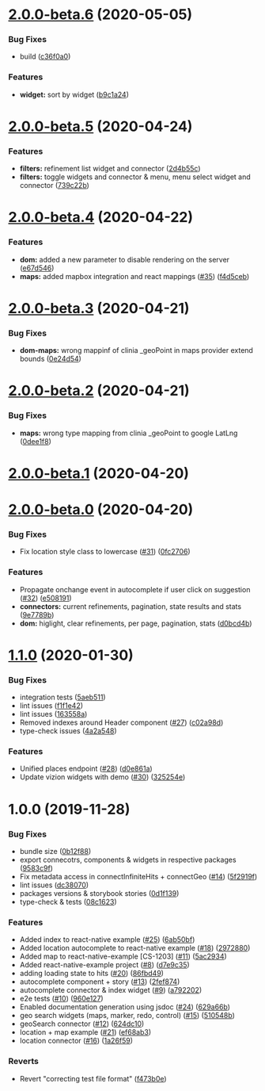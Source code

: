 # [2.0.0-beta.6](https://github.com/clinia/react-vision/compare/v2.0.0-beta.5...v2.0.0-beta.6) (2020-05-05)


### Bug Fixes

* build ([c36f0a0](https://github.com/clinia/react-vision/commit/c36f0a0d55ca728d78b232b79386bc0495f554d0))


### Features

* **widget:** sort by widget ([b9c1a24](https://github.com/clinia/react-vision/commit/b9c1a243f3f5b6b689c5f7e591cd9381e93cee57))



# [2.0.0-beta.5](https://github.com/clinia/react-vision/compare/v2.0.0-beta.4...v2.0.0-beta.5) (2020-04-24)


### Features

* **filters:** refinement list widget and connector ([2d4b55c](https://github.com/clinia/react-vision/commit/2d4b55cd8e1cb528537d91efa93f1e7097957e67))
* **filters:** toggle widgets and connector & menu, menu select widget and connector ([739c22b](https://github.com/clinia/react-vision/commit/739c22b9064337256989d5334a77c630e6e3baeb))



# [2.0.0-beta.4](https://github.com/clinia/react-vision/compare/v2.0.0-beta.3...v2.0.0-beta.4) (2020-04-22)


### Features

* **dom:** added a new parameter to disable rendering on the server ([e67d546](https://github.com/clinia/react-vision/commit/e67d546072bb879a85cfa8ca37b20fbcdb45b3db))
* **maps:** added mapbox integration and react mappings ([#35](https://github.com/clinia/react-vision/issues/35)) ([f4d5ceb](https://github.com/clinia/react-vision/commit/f4d5ceb204c03786291a726eba7d254ed798ee40))



# [2.0.0-beta.3](https://github.com/clinia/react-vision/compare/v2.0.0-beta.2...v2.0.0-beta.3) (2020-04-21)


### Bug Fixes

* **dom-maps:** wrong mappinf of clinia _geoPoint in maps provider extend bounds ([0e24d54](https://github.com/clinia/react-vision/commit/0e24d54b2d19fd6b3c86879342ef1776179c5f15))



# [2.0.0-beta.2](https://github.com/clinia/react-vision/compare/v2.0.0-beta.1...v2.0.0-beta.2) (2020-04-21)


### Bug Fixes

* **maps:** wrong type mapping from clinia _geoPoint to google LatLng ([0dee1f8](https://github.com/clinia/react-vision/commit/0dee1f87b24ce2c10f19fb62f9ccbbf343dfd6e9))



# [2.0.0-beta.1](https://github.com/clinia/react-vision/compare/v2.0.0-beta.0...v2.0.0-beta.1) (2020-04-20)



# [2.0.0-beta.0](https://github.com/clinia/react-vision/compare/v1.1.0...v2.0.0-beta.0) (2020-04-20)


### Bug Fixes

* Fix location style class to lowercase ([#31](https://github.com/clinia/react-vision/issues/31)) ([0fc2706](https://github.com/clinia/react-vision/commit/0fc270691cac90afc98372444c513555fda2e191))


### Features

* Propagate onchange event in autocomplete if user click on suggestion ([#32](https://github.com/clinia/react-vision/issues/32)) ([e508191](https://github.com/clinia/react-vision/commit/e508191a1890516aec2493ced777ef5c3216f309))
* **connectors:** current refinements, pagination, state results and stats ([9e7789b](https://github.com/clinia/react-vision/commit/9e7789bd5588a84bdd0a27207ad094ad2ca3dbb1))
* **dom:** higlight, clear refinements, per page, pagination, stats ([d0bcd4b](https://github.com/clinia/react-vision/commit/d0bcd4bb9aa905604870a0d4e1dce724fab314a1))



# [1.1.0](https://github.com/clinia/react-vizion/compare/v1.0.0...v1.1.0) (2020-01-30)


### Bug Fixes

* integration tests ([5aeb511](https://github.com/clinia/react-vizion/commit/5aeb5118dabde0224451d6ca6defee4be4f08efc))
* lint issues ([f1f1e42](https://github.com/clinia/react-vizion/commit/f1f1e425103657df8c8294030a7665fbcee84763))
* lint issues ([163558a](https://github.com/clinia/react-vizion/commit/163558af731e4d0c9271e90dd4e342aa336d3b73))
* Removed indexes around Header component ([#27](https://github.com/clinia/react-vizion/issues/27)) ([c02a98d](https://github.com/clinia/react-vizion/commit/c02a98d9267668e309255c62a7db60fbb1c3fbe9))
* type-check issues ([4a2a548](https://github.com/clinia/react-vizion/commit/4a2a548a73fef11f80e8b3fdd06046ab4fbfaa70))


### Features

* Unified places endpoint ([#28](https://github.com/clinia/react-vizion/issues/28)) ([d0e861a](https://github.com/clinia/react-vizion/commit/d0e861ae02ae7e752a02b5ae91eaa9be54da603a))
* Update vizion widgets with demo ([#30](https://github.com/clinia/react-vizion/issues/30)) ([325254e](https://github.com/clinia/react-vizion/commit/325254eca5e379630fb4372c0adb1ada30947a6b))



# 1.0.0 (2019-11-28)


### Bug Fixes

* bundle size ([0b12f88](https://github.com/clinia/react-vizion/commit/0b12f8861e3b902690d2713b1d442e3578357e17))
* export connecotrs, components & widgets in respective packages ([9583c9f](https://github.com/clinia/react-vizion/commit/9583c9fd03bd04aff04c008a24799a92d4a62832))
* Fix metadata access in connectInfiniteHits + connectGeo ([#14](https://github.com/clinia/react-vizion/issues/14)) ([5f2919f](https://github.com/clinia/react-vizion/commit/5f2919fe2b21d53e0b886d8cad8ef421866df45b))
* lint issues ([dc38070](https://github.com/clinia/react-vizion/commit/dc38070a6771ad859aae970b89763029c27d0ad1))
* packages versions & storybook stories ([0d1f139](https://github.com/clinia/react-vizion/commit/0d1f13966674b6a916d5888edf746e13ee66a20e))
* type-check & tests ([08c1623](https://github.com/clinia/react-vizion/commit/08c1623c860f8748c158f36e5087bc03718d3b5e))


### Features

* Added index to react-native example ([#25](https://github.com/clinia/react-vizion/issues/25)) ([6ab50bf](https://github.com/clinia/react-vizion/commit/6ab50bf43ab3a1a728a551674b0c30078c6a1c32))
* Added location autocomplete to react-native example ([#18](https://github.com/clinia/react-vizion/issues/18)) ([2972880](https://github.com/clinia/react-vizion/commit/2972880697843edf59a25260f16e4ea2d1766424))
* Added map to react-native-example [CS-1203] ([#11](https://github.com/clinia/react-vizion/issues/11)) ([5ac2934](https://github.com/clinia/react-vizion/commit/5ac293429e55bef251fc679eaa14c4ef5ebe98aa))
* Added react-native-example project ([#8](https://github.com/clinia/react-vizion/issues/8)) ([d7e9c35](https://github.com/clinia/react-vizion/commit/d7e9c3558bf14a9bcc8c759de7588f240245e7bf))
* adding loading state to hits ([#20](https://github.com/clinia/react-vizion/issues/20)) ([86fbd49](https://github.com/clinia/react-vizion/commit/86fbd49a5cd476b2a3ad4cd4e6ff42ebfc651a8c))
* autocomplete component + story ([#13](https://github.com/clinia/react-vizion/issues/13)) ([2fef874](https://github.com/clinia/react-vizion/commit/2fef874fc9f55ed54de7c62a6322982d7bef5652))
* autocomplete connector & index widget ([#9](https://github.com/clinia/react-vizion/issues/9)) ([a792202](https://github.com/clinia/react-vizion/commit/a792202b62666155d5a21ed3a954509ab2f900a6))
* e2e tests ([#10](https://github.com/clinia/react-vizion/issues/10)) ([960e127](https://github.com/clinia/react-vizion/commit/960e12789b82ef6f0aa3bff29d677477ba3bf849))
* Enabled documentation generation using jsdoc ([#24](https://github.com/clinia/react-vizion/issues/24)) ([629a66b](https://github.com/clinia/react-vizion/commit/629a66bac2763154ede984064cf882ce904c6865))
* geo search widgets (maps, marker, redo, control) ([#15](https://github.com/clinia/react-vizion/issues/15)) ([510548b](https://github.com/clinia/react-vizion/commit/510548b78e2b5722542af4585faabe05a8301d8e))
* geoSearch connector ([#12](https://github.com/clinia/react-vizion/issues/12)) ([624dc10](https://github.com/clinia/react-vizion/commit/624dc104c001369cf2742e5e3f532640fe961ce6))
* location + map example ([#21](https://github.com/clinia/react-vizion/issues/21)) ([ef68ab3](https://github.com/clinia/react-vizion/commit/ef68ab33f26186d7e96f3d1922027cf4166fa0fc))
* location connector ([#16](https://github.com/clinia/react-vizion/issues/16)) ([1a26f59](https://github.com/clinia/react-vizion/commit/1a26f5933a47af43ca9230cf5144787a10243ab7))


### Reverts

* Revert "correcting test file format" ([f473b0e](https://github.com/clinia/react-vizion/commit/f473b0edd30d2248528435c067c41780a6f26ff5))



